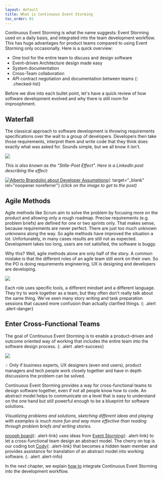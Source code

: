 ```yaml
---
layout: default
title: What is Continuous Event Storming
toc_order: 01
---
```


Continuous Event Storming is what the name suggests: Event Storming used on a daily basis, and integrated into the team development workflow.
This has huge advantages for product teams compared to using Event Storming only occasionally. Here is a quick overview:

- One tool for the entire team to discuss and design software
- Event-driven Architecture design made easy
- System documentation
- Cross-Team collaboration
- API contract negotiation and documentation between teams 
{: .checked-list}


Before we dive into each bullet point, let's have a quick review of how software development evolved and why there is still room for improophment.

## Waterfall

The classical approach to software development is throwing requirements specifications over the wall to a group of developers.
Developers then take those requirements, interpret them and write code that they think does exactly what was asked for.
Sounds simple, but we all know it isn't.

<a href="{{site.baseurl}}/assets/images/Waterfall.png" data-lightbox="Waterfall" data-title="Waterfall">
    <span class="lightbox-indicator"></span>
    <img src="{{site.baseurl}}/assets/images/Waterfall.png" />
</a>

*This is also known as the "Stille-Post Effect". Here is a LinkedIn post describing the effect:*

[![Alberto Brandolini about Developer Assumptions]({{site.baseurl}}/assets/images/CES/Alberto_Quote_Assumptions.png)](https://www.linkedin.com/posts/alexander-miertsch-make-remote-meetings-fun-again_eventstorming-collaboration-softwaredesign-activity-6972994986912972800-hcFL?utm_source=share&utm_medium=member_desktop){: target="_blank" rel="noopener noreferrer"}
*(click on the image to get to the post)*

## Agile Methods

Agile methods like Scrum aim to solve the problem by focusing more on the product and allowing only a rough roadmap.
Precise requirements (e.g. problem briefs) are defined for one or two sprints only. That makes sense, because requirements
are never perfect. There are just too much unknown unknowns along the way. So agile methods have improved the situation a lot.
Unfortunately, in many cases results are still not as expected. Development takes too long, users are not satisfied, the software is buggy.

Why this? Well, agile methods alone are only half of the story. A common mistake is that the different roles of an agile team still work on their own.
So the PO is doing requirements engineering, UX is designing and developers are developing.

<a href="{{site.baseurl}}/assets/images/Scrum.png" data-lightbox="Scrum" data-title="Scrum">
    <span class="lightbox-indicator"></span>
    <img src="{{site.baseurl}}/assets/images/Scrum.png" />
</a>

Each role uses specific tools, a different mindset and a different language. They try to work together as a team, but they often don't really talk about the same thing.
We've seen many story writing and task preparation sessions that caused more confusion than actually clarified things.
{: .alert .alert-danger}

## Enter Cross-Functional Teams

The goal of Continuous Event Storming is to enable a product-driven and outcome oriented way of working that includes the entire team into the software design process.
{: .alert .alert-success}

<a href="{{site.baseurl}}/assets/images/Cross-functional.png" data-lightbox="Cross-functional" data-title="Cross-functional">
    <span class="lightbox-indicator"></span>
    <img src="{{site.baseurl}}/assets/images/Cross-functional.png" />
</a>

:bulb: Only if business experts, UX designers (even end users), product managers and tech people work closely together and have in depth discussions the problem can be solved.

Continuous Event Storming provides a way for cross-functional teams to design software together, even if not all people know how to code. An abstract model helps to communicate on a level
that is easy to understand on the one hand but still powerful enough to be a blueprint for software solutions.

*Visualizing problems and solutions, sketching different ideas and playing with examples is much more fun and way more effective than reading through problem briefs and writing stories.*

[prooph board](https://prooph-board.com/){: .alert-link} uses ideas from [Event Storming]({{site.baseurl}}/event_storming/what-is-event-storming.html){: .alert-link} to let a cross-functional team design an abstract model. The cherry on top is our coding bot
[Cody]({{site.baseurl}}/cody/Cody-Server){: .alert-link} that becomes a hidden team member and provides assistance for translation of an abstract model into working software.
{: .alert .alert-info}

In the next chapter, we explain [how to]({{site.baseurl}}/continuous_event_storming/how-to.html) integrate Continuous Event Storming into the development workflow.

